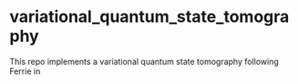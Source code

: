 # variational_quantum_state_tomography

This repo implements a variational quantum state tomography following Ferrie in 
